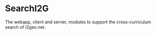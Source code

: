 SearchI2G
=========

The webapp, client and server, modules to support the cross-curriculum search of i2geo.net.